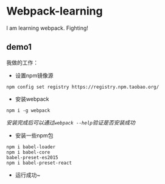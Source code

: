 # Webpack-learning
I am learning webpack. Fighting!
## demo1
我做的工作：
- 设置npm镜像源
```
npm config set registry https://registry.npm.taobao.org/
```
- 安装webpack
```
npm i -g webpack
```
*安装完成后可以通过`webpack --help`验证是否安装成功*
- 安装一些npm包
```
npm i babel-loader
npm i babel-core
babel-preset-es2015
npm i babel-preset-react
```
- 运行成功~